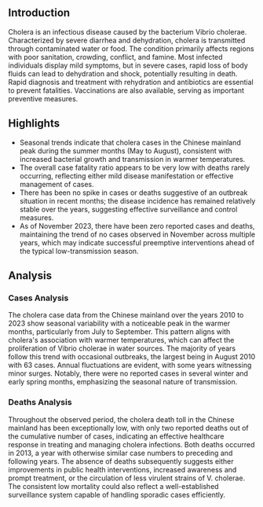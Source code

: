 ## Introduction

Cholera is an infectious disease caused by the bacterium Vibrio cholerae. Characterized by severe diarrhea and dehydration, cholera is transmitted through contaminated water or food. The condition primarily affects regions with poor sanitation, crowding, conflict, and famine. Most infected individuals display mild symptoms, but in severe cases, rapid loss of body fluids can lead to dehydration and shock, potentially resulting in death. Rapid diagnosis and treatment with rehydration and antibiotics are essential to prevent fatalities. Vaccinations are also available, serving as important preventive measures.
## Highlights

- Seasonal trends indicate that cholera cases in the Chinese mainland peak during the summer months (May to August), consistent with increased bacterial growth and transmission in warmer temperatures. <br/>
- The overall case fatality ratio appears to be very low with deaths rarely occurring, reflecting either mild disease manifestation or effective management of cases. <br/>
- There has been no spike in cases or deaths suggestive of an outbreak situation in recent months; the disease incidence has remained relatively stable over the years, suggesting effective surveillance and control measures. <br/>
- As of November 2023, there have been zero reported cases and deaths, maintaining the trend of no cases observed in November across multiple years, which may indicate successful preemptive interventions ahead of the typical low-transmission season.

## Analysis

### Cases Analysis
The cholera case data from the Chinese mainland over the years 2010 to 2023 show seasonal variability with a noticeable peak in the warmer months, particularly from July to September. This pattern aligns with cholera's association with warmer temperatures, which can affect the proliferation of Vibrio cholerae in water sources. The majority of years follow this trend with occasional outbreaks, the largest being in August 2010 with 63 cases. Annual fluctuations are evident, with some years witnessing minor surges. Notably, there were no reported cases in several winter and early spring months, emphasizing the seasonal nature of transmission.

### Deaths Analysis
Throughout the observed period, the cholera death toll in the Chinese mainland has been exceptionally low, with only two reported deaths out of the cumulative number of cases, indicating an effective healthcare response in treating and managing cholera infections. Both deaths occurred in 2013, a year with otherwise similar case numbers to preceding and following years. The absence of deaths subsequently suggests either improvements in public health interventions, increased awareness and prompt treatment, or the circulation of less virulent strains of V. cholerae. The consistent low mortality could also reflect a well-established surveillance system capable of handling sporadic cases efficiently.
